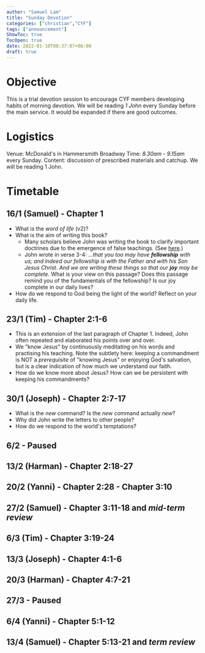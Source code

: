 ```yaml
---
author: "Samuel Lam"
title: "Sunday Devotion"
categories: ["christian","CYF"]
tags: ["announcement"]
ShowToc: true
TocOpen: true
date: 2022-01-10T00:37:07+08:00
draft: true
---
```


# Objective
This is a trial devotion session to encourage CYF members developing habits of morning devotion. We will be reading *1 John* every Sunday before the main service. It would be expanded if there are good outcomes.

# Logistics
Venue: McDonald's in Hammersmith Broadway
Time: *8.30am - 9.15am* every Sunday.
Content: discussion of prescribed materials and catchup. We will be reading 1 John.

# Timetable
## 16/1 (Samuel) - Chapter 1
- What is the *word of life* (v2)?
- What is the aim of writing this book?
    - Many scholars believe John was writing the book to clarify important doctrines due to the emergence of false teachings. (See [here](https://www.ccbiblestudy.org/New%20Testament/62%201John/62CT00.htm).)
    - John wrote in verse 3-4: *...that you too may have **fellowship** with us; and indeed our fellowship is with the Father and with his Son Jesus Christ. And we are writing these things so that our **joy** may be complete.* What is your view on this passage? Does this passage remind you of the fundamentals of the fellowship? Is our joy complete in our daily lives?
- How do we respond to God being the light of the world? Reflect on your daily life.

## 23/1 (Tim) - Chapter 2:1-6
- This is an extension of the last paragraph of Chapter 1. Indeed, John often repeated and elaborated his points over and over.
- We "know Jesus" by continuously meditating on his words and practising his teaching. Note the subtlety here: keeping a commandment is NOT a *prerequisite* of "knowing Jesus" or enjoying God's salvation, but is a clear indication of how much we understand our faith.
- How do we know more about Jesus? How can we be persistent with keeping his commandments?

## 30/1 (Joseph) - Chapter 2:7-17
- What is the *new* command? Is the *new* command actually *new*?
- Why did John write the letters to other people?
- How do we respond to the world's temptations?

## 6/2 - Paused

## 13/2 (Harman) - Chapter 2:18-27
## 20/2 (Yanni) - Chapter 2:28 - Chapter 3:10
## 27/2 (Samuel) - Chapter 3:11-18 and *mid-term review*
## 6/3 (Tim) - Chapter 3:19-24
## 13/3 (Joseph) - Chapter 4:1-6
## 20/3 (Harman) - Chapter 4:7-21
## 27/3 - Paused
## 6/4 (Yanni) - Chapter 5:1-12
## 13/4 (Samuel) - Chapter 5:13-21 and *term review*
